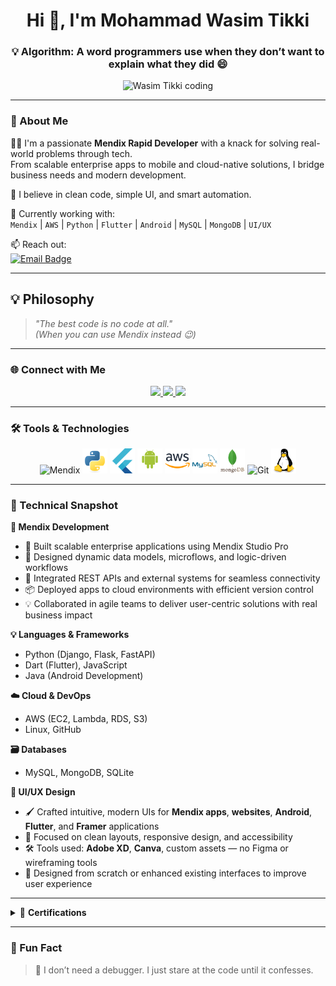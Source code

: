 <h1 align="center">Hi 👋, I'm Mohammad Wasim Tikki</h1>

<h3 align="center">💡 Algorithm: A word programmers use when they don’t want to explain what they did 😄</h3>

<p align="center">
  <img src="https://raw.githubusercontent.com/wasimtikki120/wasimtikki120/main/wasim-tikki.gif" width="400" alt="Wasim Tikki coding" />
</p>

---

### 🚀 About Me

👨‍💻 I'm a passionate **Mendix Rapid Developer** with a knack for solving real-world problems through tech.  
From scalable enterprise apps to mobile and cloud-native solutions, I bridge business needs and modern development.

🧠 I believe in clean code, simple UI, and smart automation.  

💼 Currently working with:  
<code>Mendix</code> | <code>AWS</code> | <code>Python</code> | <code>Flutter</code> | <code>Android</code> | <code>MySQL</code> | <code>MongoDB</code> | <code>UI/UX</code>

📫 Reach out:  
<a href="mailto:m.wasimtikki@gmail.com"><img src="https://img.shields.io/badge/Gmail-D14836?style=flat-square&logo=gmail&logoColor=white" alt="Email Badge"/></a>

---

## 💡 **Philosophy**  
> *"The best code is no code at all."*  
> *(When you can use Mendix instead 😉)*  

---

### 🌐 Connect with Me

<p align="center">
  <a href="https://twitter.com/tikkiwasim" target="_blank">
    <img src="https://img.shields.io/badge/Twitter-%231DA1F2.svg?style=for-the-badge&logo=twitter&logoColor=white" />
  </a>
  <a href="https://www.linkedin.com/in/mohammad-wasim-tikki/" target="_blank">
    <img src="https://img.shields.io/badge/LinkedIn-%230077B5.svg?style=for-the-badge&logo=linkedin&logoColor=white" />
  </a>
  <a href="https://instagram.com/wasim_tikki" target="_blank">
    <img src="https://img.shields.io/badge/Instagram-%23E4405F.svg?style=for-the-badge&logo=instagram&logoColor=white" />
  </a>
</p>

---

### 🛠️ Tools & Technologies

<p align="center">
  <img src="https://cdn.brandfetch.io/idBxdmVdhR/w/820/h/246/theme/dark/logo.png?c=1dxbfHSJFAPEGdCLU4o5B" width="120" alt="Mendix"/>
  <img src="https://raw.githubusercontent.com/devicons/devicon/master/icons/python/python-original.svg" width="40" alt="Python"/>
  <img src="https://raw.githubusercontent.com/devicons/devicon/master/icons/flutter/flutter-original.svg" width="40" alt="Flutter"/>
  <img src="https://raw.githubusercontent.com/devicons/devicon/master/icons/android/android-original-wordmark.svg" width="40" alt="Android"/>
  <img src="https://raw.githubusercontent.com/devicons/devicon/master/icons/amazonwebservices/amazonwebservices-original-wordmark.svg" width="40" alt="AWS"/>
  <img src="https://raw.githubusercontent.com/devicons/devicon/master/icons/mysql/mysql-original-wordmark.svg" width="40" alt="MySQL"/>
  <img src="https://raw.githubusercontent.com/devicons/devicon/master/icons/mongodb/mongodb-original-wordmark.svg" width="40" alt="MongoDB"/>
  <img src="https://www.vectorlogo.zone/logos/git-scm/git-scm-icon.svg" width="40" alt="Git"/>
  <img src="https://raw.githubusercontent.com/devicons/devicon/master/icons/linux/linux-original.svg" width="40" alt="Linux"/>
</p>

---

### 🧰 Technical Snapshot

**💼 Mendix Development**
- 🚀 Built scalable enterprise applications using Mendix Studio Pro  
- 🧩 Designed dynamic data models, microflows, and logic-driven workflows  
- 🔗 Integrated REST APIs and external systems for seamless connectivity  
- 📦 Deployed apps to cloud environments with efficient version control  
- 💡 Collaborated in agile teams to deliver user-centric solutions with real business impact  

**💡 Languages & Frameworks**
- Python (Django, Flask, FastAPI)
- Dart (Flutter), JavaScript
- Java (Android Development)

**☁️ Cloud & DevOps**
- AWS (EC2, Lambda, RDS, S3)
- Linux, GitHub

**🗃️ Databases**
- MySQL, MongoDB, SQLite

**🎨 UI/UX Design**
- 🖌️ Crafted intuitive, modern UIs for **Mendix apps**, **websites**, **Android**, **Flutter**, and **Framer** applications  
- 🧠 Focused on clean layouts, responsive design, and accessibility  
- 🛠️ Tools used: **Adobe XD**, **Canva**, custom assets — no Figma or wireframing tools  
- 💼 Designed from scratch or enhanced existing interfaces to improve user experience  

---

<details>
  <summary>📜 <strong>Certifications</strong></summary>

- 🧾 <a href="https://www.credly.com/badges/b8e25b0d-519f-489b-af03-efc6a0c9b6bc/public_url">AWS Certified Cloud Practitioner</a>  
- 🧾 <a href="https://drive.google.com/file/d/1yyYZJt5jI91BJU9HhvGVfgAx9HVIdN9s/view?usp=sharing">Mendix Rapid Developer</a>  
- 🧾 <a href="https://www.coursera.org/account/accomplishments/verify/D239P39ZMKDV">AWS Cloud Technical Essentials</a>  
- 🧾 <a href="https://www.credly.com/badges/493efaed-4f70-49ff-8414-163782ac5a71/public_url">AWS Academy – Cloud Foundations</a>  
- 🧾 <a href="https://www.credly.com/badges/2c7c587f-6d97-4010-acf3-f95f08dbd391/public_url">Cisco CyberOps Associate</a>  
- 🧾 <a href="https://drive.google.com/file/d/1vubwRiIdonp4OF8NiHtlZ6a6ScuTDmeH/view">Python for Developers</a>

</details>

---

### 🎯 Fun Fact

> 🧠 I don’t need a debugger. I just stare at the code until it confesses.
